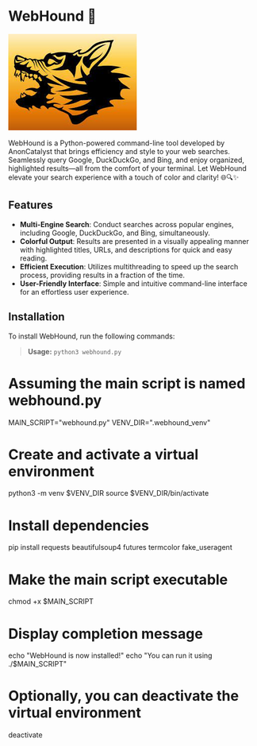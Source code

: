# WebHound 🚀

![WebHound Logo](img/webhound.jpeg)

WebHound is a Python-powered command-line tool developed by AnonCatalyst that brings efficiency and style to your web searches. Seamlessly query Google, DuckDuckGo, and Bing, and enjoy organized, highlighted results—all from the comfort of your terminal. Let WebHound elevate your search experience with a touch of color and clarity! 🌐🔍✨

## Features

- **Multi-Engine Search**: Conduct searches across popular engines, including Google, DuckDuckGo, and Bing, simultaneously.
- **Colorful Output**: Results are presented in a visually appealing manner with highlighted titles, URLs, and descriptions for quick and easy reading.
- **Efficient Execution**: Utilizes multithreading to speed up the search process, providing results in a fraction of the time.
- **User-Friendly Interface**: Simple and intuitive command-line interface for an effortless user experience.

## Installation

To install WebHound, run the following commands:

> **Usage:**
```python3 webhound.py```

# Assuming the main script is named webhound.py
MAIN_SCRIPT="webhound.py"
VENV_DIR=".webhound_venv"

# Create and activate a virtual environment
python3 -m venv $VENV_DIR
source $VENV_DIR/bin/activate

# Install dependencies
pip install requests beautifulsoup4 futures termcolor fake_useragent

# Make the main script executable
chmod +x $MAIN_SCRIPT

# Display completion message
echo "WebHound is now installed!"
echo "You can run it using ./$MAIN_SCRIPT"

# Optionally, you can deactivate the virtual environment
deactivate
